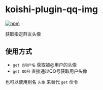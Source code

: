 # koishi-plugin-qq-img

[![npm](https://img.shields.io/npm/v/koishi-plugin-qq-img?style=flat-square)](https://www.npmjs.com/package/koishi-plugin-qq-img)

获取指定群友头像

## 使用方式
- `get @用户名` 获取被@用户的头像
- `get QQ号` 直接通过QQ号获取用户头像

也可以使用别名 `头像` 来替代 `get` 命令
